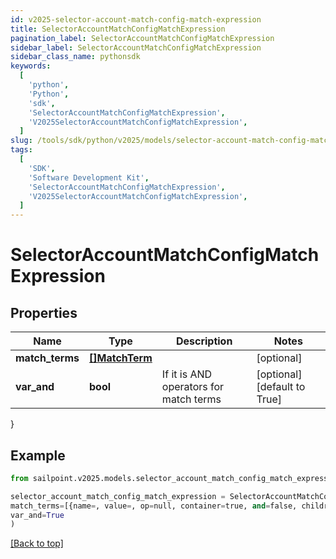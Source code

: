 ```yaml
---
id: v2025-selector-account-match-config-match-expression
title: SelectorAccountMatchConfigMatchExpression
pagination_label: SelectorAccountMatchConfigMatchExpression
sidebar_label: SelectorAccountMatchConfigMatchExpression
sidebar_class_name: pythonsdk
keywords:
  [
    'python',
    'Python',
    'sdk',
    'SelectorAccountMatchConfigMatchExpression',
    'V2025SelectorAccountMatchConfigMatchExpression',
  ]
slug: /tools/sdk/python/v2025/models/selector-account-match-config-match-expression
tags:
  [
    'SDK',
    'Software Development Kit',
    'SelectorAccountMatchConfigMatchExpression',
    'V2025SelectorAccountMatchConfigMatchExpression',
  ]
---
```


# SelectorAccountMatchConfigMatchExpression

## Properties

| Name | Type | Description | Notes |
| --- | --- | --- | --- |
| **match_terms** | [**[]MatchTerm**](match-term) |  | [optional] |
| **var_and** | **bool** | If it is AND operators for match terms | [optional] [default to True] |

}

## Example

```python
from sailpoint.v2025.models.selector_account_match_config_match_expression import SelectorAccountMatchConfigMatchExpression

selector_account_match_config_match_expression = SelectorAccountMatchConfigMatchExpression(
match_terms=[{name=, value=, op=null, container=true, and=false, children=[{name=businessCategory, value=Service, op=eq, container=false, and=false, children=null}]}],
var_and=True
)

```

[[Back to top]](#)
